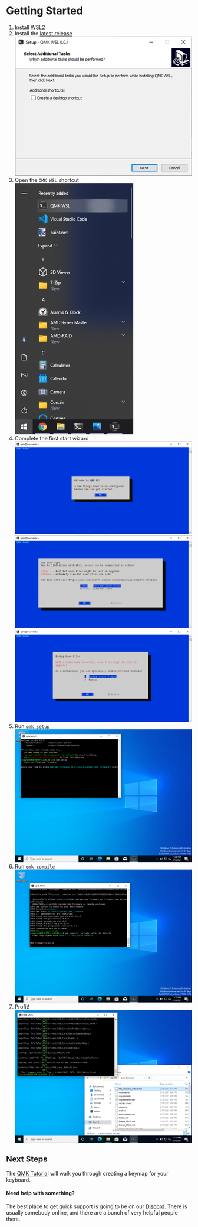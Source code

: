 # Getting Started

1. Install [WSL2](https://docs.microsoft.com/en-us/windows/wsl/install-win10)  
1. Install the [latest release](https://github.com/qmk/qmk_distro_wsl/releases/latest)  
![](images/install.png)
1. Open the `QMK WSL` shortcut  
![](images/shortcut.png)
1. Complete the first start wizard  
![](images/quickstart_1.png)
![](images/quickstart_2.png)
![](images/quickstart_3.png)
1. Run [`qmk setup`](https://docs.qmk.fm/#/newbs_getting_started?id=set-up-qmk)  
![](images/setup.png)
1. Run [`qmk compile`](https://docs.qmk.fm/#/newbs_getting_started?id=_4-test-your-build-environment)  
![](images/compile.png)
1. Profit!  
![](images/finish.png)

## Next Steps

The [QMK Tutorial](https://docs.qmk.fm/#/newbs_building_firmware) will walk you through creating a keymap for your keyboard.

#### Need help with something?
The best place to get quick support is going to be on our [Discord](https://discord.gg/Uq7gcHh). There is usually somebody online, and there are a bunch of very helpful people there.
